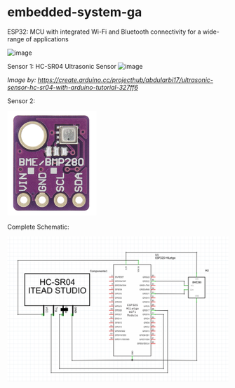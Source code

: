 # embedded-system-ga

ESP32: MCU with integrated Wi-Fi and Bluetooth connectivity for a wide-range of applications

![image](https://user-images.githubusercontent.com/72985725/191868491-5de2b650-dc6d-4b9d-a77f-36aa5810e63d.png)

Sensor 1: HC-SR04 Ultrasonic Sensor
![image](https://user-images.githubusercontent.com/72985725/191868588-2524b941-1770-4450-a39b-278848e45852.png)

*Image by: https://create.arduino.cc/projecthub/abdularbi17/ultrasonic-sensor-hc-sr04-with-arduino-tutorial-327ff6*

Sensor 2:

![image](./BMP280.png)

Complete Schematic:

![image](./schematic.png)